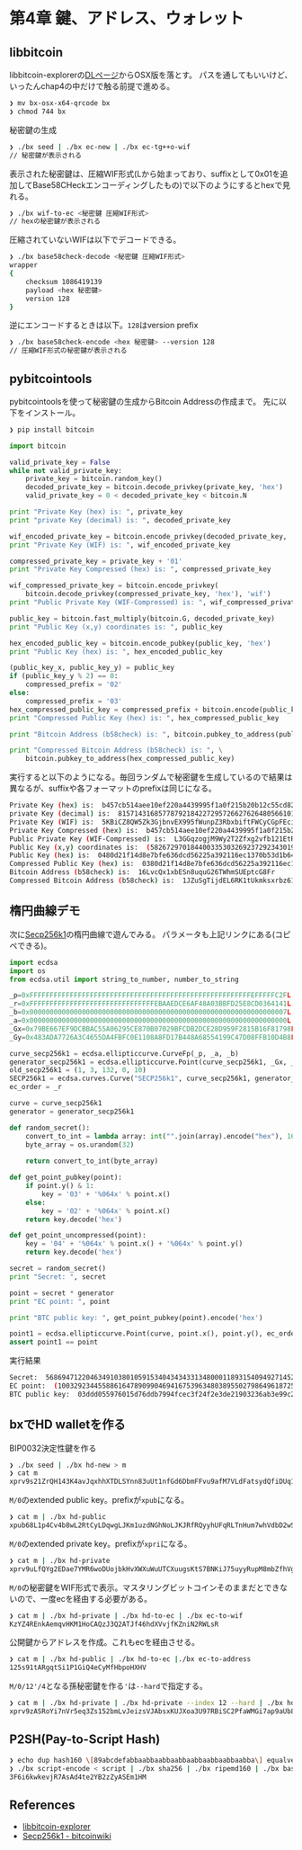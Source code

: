 # 第4章 鍵、アドレス、ウォレット

## libbitcoin

libbitcoin-explorerの[DLページ](https://github.com/libbitcoin/libbitcoin-explorer/wiki/Download-BX)からOSX版を落とす。
パスを通してもいいけど、いったんchap4の中だけで触る前提で進める。

```sh
❯ mv bx-osx-x64-qrcode bx
❯ chmod 744 bx
```

秘密鍵の生成

```sh
❯ ./bx seed | ./bx ec-new | ./bx ec-tg++o-wif
// 秘密鍵が表示される
```

表示された秘密鍵は、圧縮WIF形式(Lから始まっており、suffixとして0x01を追加してBase58CHeckエンコーディングしたもの)で以下のようにするとhexで見れる。

```sh
❯ ./bx wif-to-ec <秘密鍵 圧縮WIF形式>
// hexの秘密鍵が表示される
```

圧縮されていないWIFは以下でデコードできる。

```sh
❯ ./bx base58check-decode <秘密鍵 圧縮WIF形式>
wrapper
{
    checksum 1086419139
    payload <hex 秘密鍵>
    version 128
}
```

逆にエンコードするときは以下。`128`はversion prefix

```sh
❯ ./bx base58check-encode <hex 秘密鍵> --version 128
// 圧縮WIF形式の秘密鍵が表示される
```

## pybitcointools

pybitcointoolsを使って秘密鍵の生成からBitcoin Addressの作成まで。
先に以下をインストール。

```sh
❯ pip install bitcoin
```

```python
import bitcoin

valid_private_key = False
while not valid_private_key:
    private_key = bitcoin.random_key()
    decoded_private_key = bitcoin.decode_privkey(private_key, 'hex')
    valid_private_key = 0 < decoded_private_key < bitcoin.N

print "Private Key (hex) is: ", private_key
print "private Key (decimal) is: ", decoded_private_key

wif_encoded_private_key = bitcoin.encode_privkey(decoded_private_key, 'wif')
print "Private Key (WIF) is: ", wif_encoded_private_key

compressed_private_key = private_key + '01'
print "Private Key Compressed (hex) is: ", compressed_private_key

wif_compressed_private_key = bitcoin.encode_privkey(
    bitcoin.decode_privkey(compressed_private_key, 'hex'), 'wif')
print "Public Private Key (WIF-Compressed) is: ", wif_compressed_private_key

public_key = bitcoin.fast_multiply(bitcoin.G, decoded_private_key)
print "Public Key (x,y) coordinates is: ", public_key

hex_encoded_public_key = bitcoin.encode_pubkey(public_key, 'hex')
print "Public Key (hex) is: ", hex_encoded_public_key

(public_key_x, public_key_y) = public_key
if (public_key_y % 2) == 0:
    compressed_prefix = '02'
else:
    compressed_prefix = '03'
hex_compressed_public_key = compressed_prefix + bitcoin.encode(public_key_x, 16)
print "Compressed Public Key (hex) is: ", hex_compressed_public_key

print "Bitcoin Address (b58check) is: ", bitcoin.pubkey_to_address(public_key)

print "Compressed Bitcoin Address (b58check) is: ", \
    bitcoin.pubkey_to_address(hex_compressed_public_key)
```

実行すると以下のようになる。毎回ランダムで秘密鍵を生成しているので結果は異なるが、suffixや各フォーマットのprefixは同じになる。

```sh
Private Key (hex) is:  b457cb514aee10ef220a4439995f1a0f215b20b12c55cd82a17201fa2d1bfb5c
private Key (decimal) is:  81571431685778792184227295726627626480566101607618562145556148059429505071964
Private Key (WIF) is:  5KBiCZ8QW5Zk3GjbnvEX995fWunpZ3RbxbiftFWCyCGpFEciRPt
Private Key Compressed (hex) is:  b457cb514aee10ef220a4439995f1a0f215b20b12c55cd82a17201fa2d1bfb5c01
Public Private Key (WIF-Compressed) is:  L3GGqzogjM9Wy2T2Zfxg2vfb121EtRhbJQEvdD1uq2koXQDGW3Bp
Public Key (x,y) coordinates is:  (58267297018440033530326923729234301977737564316099172296358591600257564791929L, 109112151528072890448107021346230180838035048850803743098219832131836667287791L)
Public Key (hex) is:  0480d21f14d8e7bfe636dcd56225a392116ec1370b53d1b64c10e81b472405d479f13b4a0ba06cb79b44a86886c3b43195a99034c33ca17cca20b525810da4d8ef
Compressed Public Key (hex) is:  0380d21f14d8e7bfe636dcd56225a392116ec1370b53d1b64c10e81b472405d479
Bitcoin Address (b58check) is:  16LvcQx1xbESn8uquG26TWhmSUEptcG8Fr
Compressed Bitcoin Address (b58check) is:  1JZuSgTijdEL6RK1tUkmksxrbz61MmFV8k
```

## 楕円曲線デモ

次に[Secp256k1](https://en.bitcoin.it/wiki/Secp256k1)の楕円曲線で遊んでみる。
パラメータも上記リンクにある(コピペできる)。

```python
import ecdsa
import os
from ecdsa.util import string_to_number, number_to_string

_p=0xFFFFFFFFFFFFFFFFFFFFFFFFFFFFFFFFFFFFFFFFFFFFFFFFFFFFFFFEFFFFFC2FL
_r=0xFFFFFFFFFFFFFFFFFFFFFFFFFFFFFFFEBAAEDCE6AF48A03BBFD25E8CD0364141L
_b=0x0000000000000000000000000000000000000000000000000000000000000007L
_a=0x0000000000000000000000000000000000000000000000000000000000000000L
_Gx=0x79BE667EF9DCBBAC55A06295CE870B07029BFCDB2DCE28D959F2815B16F81798L
_Gy=0x483ADA7726A3C4655DA4FBFC0E1108A8FD17B448A68554199C47D08FFB10D4B8L

curve_secp256k1 = ecdsa.ellipticcurve.CurveFp(_p, _a, _b)
generator_secp256k1 = ecdsa.ellipticcurve.Point(curve_secp256k1, _Gx, _Gy, _r)
old_secp256k1 = (1, 3, 132, 0, 10)
SECP256k1 = ecdsa.curves.Curve("SECP256k1", curve_secp256k1, generator_secp256k1, old_secp256k1)
ec_order = _r

curve = curve_secp256k1
generator = generator_secp256k1

def random_secret():
    convert_to_int = lambda array: int("".join(array).encode("hex"), 16)
    byte_array = os.urandom(32)
    
    return convert_to_int(byte_array)

def get_point_pubkey(point):
    if point.y() & 1:
        key = '03' + '%064x' % point.x()
    else:
        key = '02' + '%064x' % point.x()
    return key.decode('hex')

def get_point_uncompressed(point):
    key = '04' + '%064x' % point.x() + '%064x' % point.y()
    return key.decode('hex')

secret = random_secret()
print "Secret: ", secret

point = secret * generator
print "EC point: ", point

print "BTC public key: ", get_point_pubkey(point).encode('hex')

point1 = ecdsa.ellipticcurve.Point(curve, point.x(), point.y(), ec_order)
assert point1 == point
```

実行結果

```sh
Secret:  56869471220463491038010591534043434331348000118931540949271452746364952529379
EC point:  (100329234455886164789099046941675396348038955027986496187259362480712577288216,97057135012951096800461757946404241174912348190292225552012224403248824367829)
BTC public key:  03ddd055976015d76ddb7994fcec3f24f2e3de21903236ab3e99c200f5d8258818
```

## bxでHD walletを作る

BIP0032決定性鍵を作る

```sh
❯ ./bx seed | ./bx hd-new > m
❯ cat m
xprv9s21ZrQH143K4avJqxhhXTDLSYnn83uUt1nfGd6DbmFFvu9afM7VLdFatsydQfiDUq1vees9ztatRweqxm5Zv6yjjwhtvRnqBZJKqaN4x3x
```

`M/0`のextended public key。prefixが`xpub`になる。

```sh
❯ cat m | ./bx hd-public
xpub68L1p4Cv4b8wL2RtCyLDqwgLJKm1uzdNGhNoLJKJRfRQyyhUFqRLTnHum7whVdbD2wSNJCm6gxFrgsuYn75S79zz2VeEELNKrnbc74k6e8S
```

`M/0`のextended private key。prefixが`xpri`になる。

```sh
❯ cat m | ./bx hd-private
xprv9uLfQYg2EDae7YMR6woDUojbkHvXWXuWuUTCXuugsKtS7BNKiJ75uyyRupM8mbZfhVgo596Jfh7TwxeLkNLinqP9V9LvEYs8GcWXCiwzmcN
```

`M/0`の秘密鍵をWIF形式で表示。マスタリングビットコインそのままだとできないので、一度ecを経由する必要がある。

```sh
❯ cat m | ./bx hd-private | ./bx hd-to-ec | ./bx ec-to-wif
KzYZ4REnkAemqvHKM1HoCAQzJ3Q2ATJf46hdXVvjfKZniN2RWLsR
```

公開鍵からアドレスを作成。これもecを経由させる。

```sh
❯ cat m | ./bx hd-public | ./bx hd-to-ec |./bx ec-to-address
125s91tARgqtSi1P1GiQ4eCyMfHbpoHXHV
```

`M/0/12'/4`となる孫秘密鍵を作る`'`は`--hard`で指定する。

```sh
❯ cat m | ./bx hd-private | ./bx hd-private --index 12 --hard | ./bx hd-private --index 4
xprv9zASRoYi7nVr5eq3Zs152bmLvJeizsVJAbsxKUJXoa3U97RBiSC2PfaWMGi7ap9aUb8n8sDKQh9phEkZ3eTWE9oWVhKipdQmsWY14ePUQ2n
```

## P2SH(Pay-to-Script Hash)

```sh
❯ echo dup hash160 \[89abcdefabbaabbaabbaabbaabbaabbaabbaabba\] equalverify checksig > script
❯ ./bx script-encode < script | ./bx sha256 | ./bx ripemd160 | ./bx base58check-encode --version 5
3F6i6kwkevjR7AsAd4te2YB2zZyASEm1HM
```

## References
* [libbitcoin-explorer](https://github.com/libbitcoin/libbitcoin-explorer/wiki/)
* [Secp256k1 - bitcoinwiki](https://en.bitcoin.it/wiki/Secp256k1)